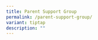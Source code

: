 ```yaml
---
title: Parent Support Group
permalink: /parent-support-group/
variant: tiptap
description: ""
---
```

<p></p>